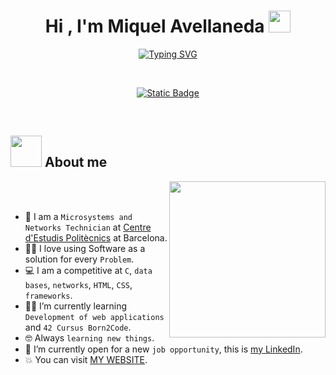 <h1 align="center">Hi , I'm Miquel Avellaneda <img src="https://media.giphy.com/media/hvRJCLFzcasrR4ia7z/giphy.gif" width="35"></h1>
<p align="center">
  <a href="https://git.io/typing-svg"><img src="https://readme-typing-svg.demolab.com?font=Time+new+Roma&size=25&pause=1000&color=blue&center=true&vCenter=true&width=600&height=100&lines=42+-+Telefonica+Barcelona+Student;Development+of+web+applitcations+Student;Always+learning+new+things;Microsystems+and+Networks+Expert" alt="Typing SVG" /></a>
</p>

<br>

<p align="center">
  <a href="https://intra.42.fr/user/mavellan">
    <img alt="Static Badge" src="https://img.shields.io/badge/Born2Code-mavellan-blue?style=flat&logo=42&logoColor=white&color=blue&link=https%3A%2F%2Fintra.42.fr%2Fuser%2Fmavellan">
  </a>
</p>

<br>

## <picture><img src = "https://github.com/7oSkaaa/7oSkaaa/blob/main/Images/about_me.gif?raw=true" width = 50px></picture> About me
<picture> <img align="right" src="https://github.com/7oSkaaa/7oSkaaa/blob/main/Images/Right_Side.gif?raw=true" width = 250px></picture>

<br><br>

- :school: I am a `Microsystems and Networks Technician` at [Centre d'Estudis Politècnics](https://politecnics.barcelona/) at Barcelona.
- :technologist: I love using Software as a solution for every `Problem`.
- :computer: I am a competitive at `C`, `data bases`, `networks`, `HTML`, `CSS`, `frameworks`.
- :student: I’m currently learning `Development of web applications` and `42 Cursus Born2Code`.
- :nerd_face: Always `learning new things`.
- :thinking: I’m currently open for a new `job opportunity`, this is [my LinkedIn](https://linkedin.com/in/mavellaneda).
- :boom: You can visit [MY WEBSITE](https://mavellaneda.me).
<!--
**mavellanedal/mavellanedal** is a ✨ _special_ ✨ repository because its `README.md` (this file) appears on your GitHub profile.

Here are some ideas to get you started:

- 🔭 I’m currently working on ...
- 🌱 I’m currently learning ...
- 👯 I’m looking to collaborate on ...
- 🤔 I’m looking for help with ...
- 💬 Ask me about ...
- 📫 How to reach me: ...
- 😄 Pronouns: ...
- ⚡ Fun fact: ...
-->
